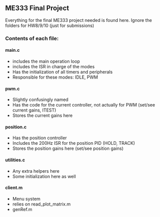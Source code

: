 ## ME333 Final Project
Everything for the final ME333 project needed is found here. Ignore the folders for HW8/9/10 (just for submissions)

### Contents of each file:
#### main.c
- includes the main operation loop
- includes the ISR in charge of the modes
- Has the initialization of all timers and peripherals
- Responsible for these modes: IDLE, PWM

#### pwm.c
- Slightly confusingly named
- Has the code for the current controller, not actually for PWM (set/see current gains, ITEST)
- Stores the current gains here

#### position.c
- Has the position controller
- Includes the 200Hz ISR for the position PID (HOLD, TRACK)
- Stores the position gains here (set/see position gains)

#### utilities.c
- Any extra helpers here
- Some initialization here as well

#### client.m
- Menu system
- relies on read_plot_matrix.m
- genRef.m